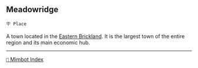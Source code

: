 ## Meadowridge

`🪧 Place`

A town located in the [Eastern Brickland](<https://zeithalt.github.io/r/brickland_fortress.html>). It is the largest town of the entire region and its main economic hub.


-----
[`📑` Mimbot Index](<https://zeithalt.github.io/r/#c860>)
<!---
keywords: brickland
aliases: 
-->